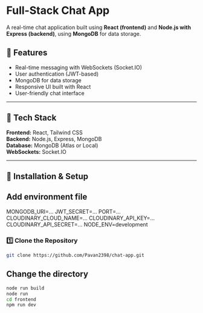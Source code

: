 # Full-Stack Chat App

A real-time chat application built using **React (frontend)** and **Node.js with Express (backend)**, using **MongoDB** for data storage.

## 🚀 Features
- Real-time messaging with WebSockets (Socket.IO)
- User authentication (JWT-based)
- MongoDB for data storage
- Responsive UI built with React
- User-friendly chat interface

---

## 📌 Tech Stack
**Frontend:** React, Tailwind CSS  
**Backend:** Node.js, Express, MongoDB  
**Database:** MongoDB (Atlas or Local)  
**WebSockets:** Socket.IO  

---

## 🔧 Installation & Setup  
## Add environment file 
MONGODB_URI=...
JWT_SECRET=...
PORT=...
CLOUDINARY_CLOUD_NAME=...
CLOUDINARY_API_KEY=...
CLOUDINARY_API_SECRET=...
NODE_ENV=development
### **1️⃣ Clone the Repository**
```sh
git clone https://github.com/Pavan2398/chat-app.git

```
## Change the directory 
```sh
node run build
node run
cd frontend
npm run dev
